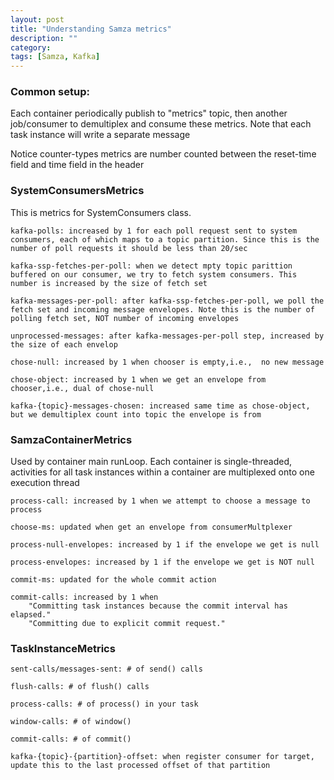 ```yaml
---
layout: post
title: "Understanding Samza metrics"
description: ""
category: 
tags: [Samza, Kafka]
---
```


### Common setup: ###
Each container periodically publish to "metrics" topic, then another job/consumer to demultiplex and consume these metrics. Note that each task instance will write a separate message

Notice counter-types metrics are number counted between the reset-time field and time field in the header

### SystemConsumersMetrics ###

This is metrics for SystemConsumers class.

	kafka-polls: increased by 1 for each poll request sent to system consumers, each of which maps to a topic partition. Since this is the number of poll requests it should be less than 20/sec

	kafka-ssp-fetches-per-poll: when we detect mpty topic parittion buffered on our consumer, we try to fetch system consumers. This number is increased by the size of fetch set
	
	kafka-messages-per-poll: after kafka-ssp-fetches-per-poll, we poll the fetch set and incoming message envelopes. Note this is the number of polling fetch set, NOT number of incoming envelopes

	unprocessed-messages: after kafka-messages-per-poll step, increased by the size of each envelop

	chose-null: increased by 1 when chooser is empty,i.e.,  no new message

	chose-object: increased by 1 when we get an envelope from chooser,i.e., dual of chose-null

	kafka-{topic}-messages-chosen: increased same time as chose-object, but we demultiplex count into topic the envelope is from


### SamzaContainerMetrics ###

Used by container main runLoop. Each container is single-threaded, activities for all task instances within a container are multiplexed onto one execution thread

	process-call: increased by 1 when we attempt to choose a message to process

	choose-ms: updated when get an envelope from consumerMultplexer

	process-null-envelopes: increased by 1 if the envelope we get is null

	process-envelopes: increased by 1 if the envelope we get is NOT null

	commit-ms: updated for the whole commit action

	commit-calls: increased by 1 when
		"Committing task instances because the commit interval has elapsed."
		"Committing due to explicit commit request."		


### TaskInstanceMetrics ###
	sent-calls/messages-sent: # of send() calls

	flush-calls: # of flush() calls
	
	process-calls: # of process() in your task

	window-calls: # of window()

	commit-calls: # of commit()

	kafka-{topic}-{partition}-offset: when register consumer for target,  update this to the last processed offset of that partition
	
